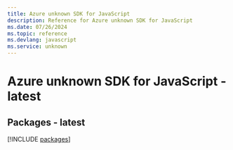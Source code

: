 ```yaml
---
title: Azure unknown SDK for JavaScript
description: Reference for Azure unknown SDK for JavaScript
ms.date: 07/26/2024
ms.topic: reference
ms.devlang: javascript
ms.service: unknown
---
```

# Azure unknown SDK for JavaScript - latest
## Packages - latest
[!INCLUDE [packages](unknown-index.md)]